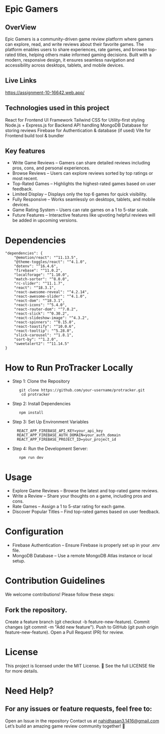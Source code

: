 # Epic Gamers

## OverView

Epic Gamers is a community-driven game review platform where gamers can explore, read, and write reviews about their favorite games. The platform enables users to share experiences, rate games, and browse top-rated titles, helping others make informed gaming decisions.
Built with a modern, responsive design, it ensures seamless navigation and accessibility across desktops, tablets, and mobile devices.

## Live Links
https://assignment-10-16642.web.app/


## Technologies used in this project
React for Frontend UI Framework
Tailwind CSS for Utility-first styling
Node.js + Express.js for Backend API handling
MongoDB	Database for storing reviews
Firebase for Authentication & database (if used)
Vite for Frontend build tool & bundler


## Key features
- Write Game Reviews – Gamers can share detailed reviews including pros, cons, and personal experiences.
- Browse Reviews – Users can explore reviews sorted by top ratings or most recent.
- Top-Rated Games – Highlights the highest-rated games based on user feedback.
- Limited Display – Displays only the top 6 games for quick visibility.
- Fully Responsive – Works seamlessly on desktops, tablets, and mobile devices.
- Game Rating System – Users can rate games on a 1 to 5-star scale.
- Future Features – Interactive features like upvoting helpful reviews will be added in upcoming versions.

# Dependencies
    "dependencies": {
        "@emotion/react": "^11.13.5",
        "@theme-toggles/react": "^4.1.0",
        "dotenv": "^16.4.6",
        "firebase": "^11.0.2",
        "localforage": "^1.10.0",
        "match-sorter": "^8.0.0",
        "rc-slider": "^11.1.7",
        "react": "^18.3.1",
        "react-awesome-reveal": "^4.2.14",
        "react-awesome-slider": "^4.1.0",
        "react-dom": "^18.3.1",
        "react-icons": "^5.4.0",
        "react-router-dom": "^7.0.2",
        "react-slick": "^0.30.2",
        "react-slideshow-image": "^4.3.2",
        "react-spinners": "^0.15.0",
        "react-toastify": "^10.0.6",
        "react-tooltip": "^5.28.0",
        "slick-carousel": "^1.8.1",
        "sort-by": "^1.2.0",
        "sweetalert2": "^11.14.5"
    }


#  How to Run ProTracker Locally
- Step 1: Clone the Repository
  
         git clone https://github.com/your-username/protracker.git
          cd protracker
  
- Step 2: Install Dependencies
  
         npm install
- Step 3: Set Up Environment Variables

        REACT_APP_FIREBASE_API_KEY=your_api_key
        REACT_APP_FIREBASE_AUTH_DOMAIN=your_auth_domain
        REACT_APP_FIREBASE_PROJECT_ID=your_project_id

  
- Step 4: Run the Development Server:
  
         npm run dev


# Usage
- Explore Game Reviews – Browse the latest and top-rated game reviews.
- Write a Review – Share your thoughts on a game, including pros and cons.
- Rate Games – Assign a 1 to 5-star rating for each game.
- Discover Popular Titles – Find top-rated games based on user feedback.


# Configuration
- Firebase Authentication – Ensure Firebase is properly set up in your .env file.
- MongoDB Database – Use a remote MongoDB Atlas instance or local setup.

# Contribution Guidelines
We welcome contributions! Please follow these steps:

## Fork the repository.
Create a feature branch (git checkout -b feature-new-feature).
Commit changes (git commit -m "Add new feature").
Push to GitHub (git push origin feature-new-feature).
Open a Pull Request (PR) for review.


# License
This project is licensed under the MIT License.
📄 See the full LICENSE file for more details.


# Need Help?
## For any issues or feature requests, feel free to:

Open an Issue in the repository
Contact us at nahidhasan3.1416@gmail.com
Let’s build an amazing game review community together! 🚀
